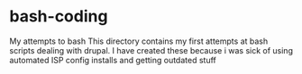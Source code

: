 # bash-coding
My attempts to bash
This directory contains my first attempts at bash scripts dealing with drupal. 
I have created these because i was sick of using automated ISP config installs and getting outdated stuff
